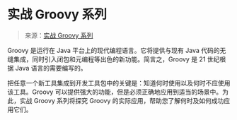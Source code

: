 # 实战 Groovy 系列

> 来源：[实战 Groovy 系列](http://www.ibm.com/developerworks/cn/java/j-pg/)

Groovy 是运行在 Java 平台上的现代编程语言。它将提供与现有 Java 代码的无缝集成，同时引入闭包和元编程等出色的新功能。简言之，Groovy 是 21 世纪根据 Java 语言的需要编写的。

把任意一个新工具集成到开发工具包中的关键是：知道何时使用以及何时不应使用该工具。Groovy 可以提供强大的功能，但是必须正确地应用到适当的场景中。为此，实战 Groovy 系列将探究 Groovy 的实际应用，帮助您了解何时及如何成功应用它们。
